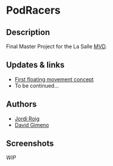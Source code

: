 # PodRacers

## Description
Final Master Project for the La Salle [MVD](https://www.salleurl.edu/es/estudios/master-en-desarrollo-avanzado-de-videojuegos).

## Updates & links
- [First floating movement concept](https://www.youtube.com/watch?v=22S-4XeMCKA&feature=youtu.be&ab_channel=jroig24)
- To be continued...

## Authors
- [Jordi Roig](https://github.com/jroig24)
- [David Gimeno](https://github.com/daliife)

## Screenshots
*WIP*
